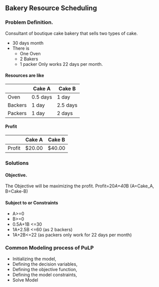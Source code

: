 ## Bakery Resource Scheduling

### Problem Definition.

Consultant of boutique cake bakery that sells two types of cake.

- 30 days month
- There is
    - One Oven
    - 2 Bakers
    - 1 packer Only works 22 days per month.

#### Resources are like

|         | Cake A   | Cake B   |
|---------|----------|----------|
| Oven    | 0.5 days | 1 day    |
| Backers | 1 day    | 2.5 days |
| Packers | 1 day    | 2 days   |

#### Profit

|        | Cake A | Cake B |
|--------|--------|--------|
| Profit | $20.00 | $40.00 |

### Solutions

#### Objective.

The Objective will be maximizing the profit. Profit=20*A+40*B (A=Cake_A, B=Cake-B)

#### Subject to or Constraints

- A>=0
- B>=0
- 0.5A+1B <=30
- 1A+2.5B <=60 (as 2 backers)
- 1A+2B<=22 (as packers only work for 22 days per month)

### Common Modeling process of PuLP

- Initializing the model,
- Defining the decision variables,
- Defining the objective function,
- Defining the model constraints,
- Solve Model